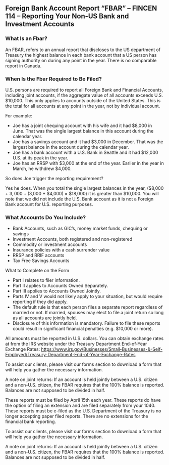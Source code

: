 ## Foreign Bank Account Report “FBAR” – FINCEN 114 – Reporting Your Non-US Bank and Investment Accounts

### What Is an Fbar?

An FBAR, refers to an annual report that discloses to the US department of Treasury the highest balance in each bank account that a US person has signing authority on during any point in the year. There is no comparable report in Canada.

### When Is the Fbar Required to Be Filed?

U.S. persons are required to report all Foreign Bank and Financial Accounts, including joint accounts, if the aggregate value of all accounts exceeds U.S. $10,000. This only applies to accounts outside of the United States. This is the total for all accounts at any point in the year, not by individual account.

For example:

- Joe has a joint chequing account with his wife and it had $8,000 in June. That was the single largest balance in this account during the calendar year.
- Joe has a savings account and it had $3,000 in December. That was the largest balance in the account during the calendar year.
- Joe has a bank account with a U.S. Bank in Seattle and it had $12,000 U.S. at its peak in the year.
- Joe has an RRSP with $3,000 at the end of the year. Earlier in the year in March, he withdrew $4,000.

So does Joe trigger the reporting requirement?

Yes he does. When you total the single largest balances in the year, ($8,000 + $3,000 + ($3,000 + $4,000) = $18,000) it is greater than $10,000. You will note that we did not include the U.S. Bank account as it is not a Foreign Bank account for U.S. reporting purposes.

### What Accounts Do You Include?

- Bank Accounts, such as GIC’s, money market funds, chequing or savings
- Investment Accounts, both registered and non-registered
- Commodity or investment accounts
- Insurance policies with a cash surrender value
- RRSP and RRIF accounts
- Tax Free Savings Accounts

What to Complete on the Form

- Part I relates to filer information.
- Part II applies to Accounts Owned Separately.
- Part III applies to Accounts Owned Jointly.
- Parts IV and V would not likely apply to your situation, but would require reporting if they did apply.
- The default rule is that each person files a separate report regardless of married or not. If married, spouses may elect to file a joint return so long as all accounts are jointly held.
- Disclosure of this information is mandatory. Failure to file these reports could result in significant financial penalties (e.g. $10,000 or more).

All amounts must be reported in U.S. dollars. You can obtain exchange rates at from the IRS website under the Treasury Department End-of-Year Exchange Rates: https://www.irs.gov/Businesses/Small-Businesses-&-Self-Employed/Treasury-Department-End-of-Year-Exchange-Rates

To assist our clients, please visit our forms section to download a form that will help you gather the necessary information.

A note on joint returns: If an account is held jointly between a U.S. citizen and a non-U.S. citizen, the FBAR requires that the 100% balance is reported. Balances are not supposed to be divided in half.

These reports must be filed by April 15th each year. These reports do have the option of filing an extension and are filed separately from your 1040. These reports must be e-filed as the U.S. Department of the Treasury is no longer accepting paper filed reports. There are no extensions for the financial bank reporting.

To assist our clients, please visit our forms section to download a form that will help you gather the necessary information.

A note on joint returns: If an account is held jointly between a U.S. citizen and a non-U.S. citizen, the FBAR requires that the 100% balance is reported. Balances are not supposed to be divided in half.